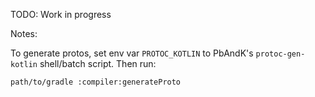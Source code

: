 TODO: Work in progress


Notes:

To generate protos, set env var `PROTOC_KOTLIN` to PbAndK's `protoc-gen-kotlin` shell/batch script. Then run:

    path/to/gradle :compiler:generateProto